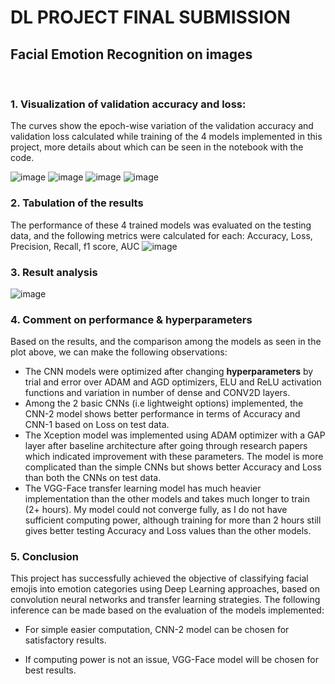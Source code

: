 ﻿# **DL PROJECT FINAL SUBMISSION**
## **Facial Emotion Recognition on images**
<br>


 ### 1. **Visualization of validation accuracy and loss:**

The curves show the epoch-wise variation of the validation accuracy and validation loss calculated while training of the 4 models implemented in this project, more details about which can be seen in the notebook with the code.

![image](https://user-images.githubusercontent.com/85495621/205617861-f86bf586-91de-4804-893d-d5564995e379.png)
![image](https://user-images.githubusercontent.com/85495621/205618027-9f2bb76c-c073-4e58-8989-8d7059e1b3ea.png)
![image](https://user-images.githubusercontent.com/85495621/205618085-7e9f13a1-2b24-47a8-a1a1-2d74497a05a0.png)
![image](https://user-images.githubusercontent.com/85495621/205618137-724758bb-27ca-4a9b-bbc0-615381f96607.png)


### 2. **Tabulation of the results**

The performance of these 4 trained models was evaluated on the testing data, and the following metrics were calculated for each: Accuracy, Loss, Precision, Recall, f1 score, AUC
![image](https://user-images.githubusercontent.com/85495621/205618212-f8b8c243-5152-4678-ace5-fa69c5c322b8.png)


### 3. **Result analysis**

![image](https://user-images.githubusercontent.com/85495621/205618275-798d2772-a06c-4ebe-8d16-1d14fd9118c2.png)

### 4. **Comment on performance & hyperparameters**

Based on the results, and the comparison among the models as seen in the plot above, we can make the following observations:

- The CNN models were optimized after changing **hyperparameters** by trial and error over ADAM and AGD optimizers, ELU and ReLU activation functions and variation in number of dense and CONV2D layers.
- Among the 2 basic CNNs (i.e lightweight options) implemented, the CNN-2 model shows better performance in terms of Accuracy and CNN-1 based on Loss on test data.
- The Xception model was implemented using ADAM optimizer with a GAP layer after baseline architecture after going through research papers which indicated improvement with these parameters. The model is more complicated than the simple CNNs but shows better Accuracy and Loss than both the CNNs on test data.
- The VGG-Face transfer learning model has much heavier implementation than the other models and takes much longer to train (2+ hours). My model could not converge fully, as I do not have sufficient computing power, although training for more than 2 hours still gives better testing Accuracy and Loss values than the other models.

### 5. **Conclusion**

This project has successfully achieved the objective of classifying facial emojis into emotion categories using Deep Learning approaches, based on convolution neural networks and transfer learning strategies. The following inference can be made based on the evaluation of the models implemented:

- For simple easier computation, CNN-2 model can be chosen for satisfactory results.

- If computing power is not an issue, VGG-Face model will be chosen for best results.
